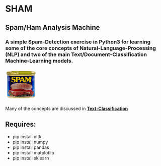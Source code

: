 # SHAM
## Spam/Ham Analysis Machine
### A simple Spam-Detection exercise in Python3 for learning some of the core concepts of Natural-Language-Processing (NLP) and two of the main Text/Document-Classification Machine-Learning models.

<img src="https://github.com/bfanselow/DataScience/blob/master/img/spam.jpg" width="100" height="100">

Many of the concepts are discussed in **[Text-Classification](https://github.com/bfanselow/DataScience/blob/master/ML_PROJECTS/SHAM/Text-Classification.md)**

## Requires:
 * pip install nltk
 * pip install numpy 
 * pip install pandas 
 * pip install matplotlib 
 * pip install sklearn 
